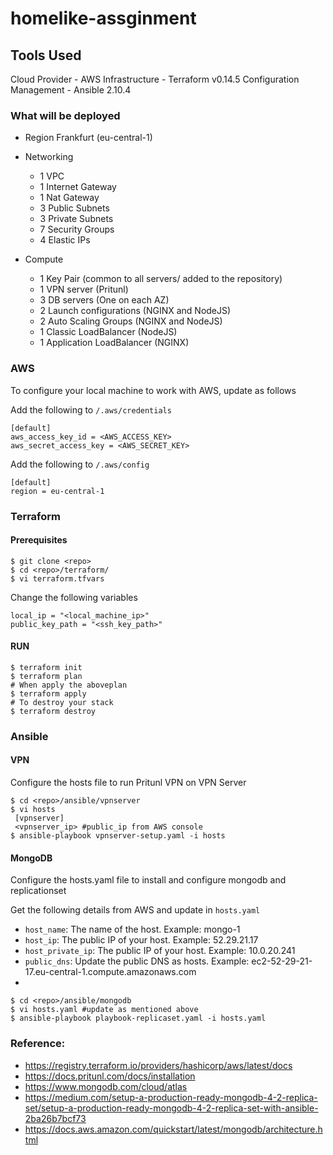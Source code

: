 # homelike-assginment

## Tools Used

Cloud Provider - AWS
Infrastructure - Terraform v0.14.5
Configuration Management - Ansible 2.10.4

### What will be deployed

- Region
    Frankfurt (eu-central-1)
- Networking
   - 1 VPC
   - 1 Internet Gateway
   - 1 Nat Gateway
   - 3 Public Subnets
   - 3 Private Subnets
   - 7 Security Groups
   - 4 Elastic IPs

- Compute
    - 1 Key Pair (common to all servers/ added to the repository)
    - 1 VPN server (Pritunl)
    - 3 DB servers (One on each AZ)
    - 2 Launch configurations (NGINX and NodeJS)
    - 2 Auto Scaling Groups (NGINX and NodeJS)
    - 1 Classic LoadBalancer (NodeJS)
    - 1 Application LoadBalancer (NGINX)

### AWS

To configure your local machine to work with AWS, update as follows

Add the following to `/.aws/credentials`

```
[default]
aws_access_key_id = <AWS_ACCESS_KEY>
aws_secret_access_key = <AWS_SECRET_KEY>
```

Add the following to `/.aws/config`

```
[default]
region = eu-central-1
```

### Terraform

#### Prerequisites

```
$ git clone <repo>
$ cd <repo>/terraform/
$ vi terraform.tfvars
```

Change the following variables

```
local_ip = "<local_machine_ip>"
public_key_path = "<ssh_key_path>"

```
#### RUN

```
$ terraform init
$ terraform plan
# When apply the aboveplan
$ terraform apply
# To destroy your stack
$ terraform destroy
```

### Ansible

#### VPN

Configure the hosts file to run Pritunl VPN on VPN Server

```
$ cd <repo>/ansible/vpnserver
$ vi hosts
 [vpnserver]
 <vpnserver_ip> #public_ip from AWS console 
$ ansible-playbook vpnserver-setup.yaml -i hosts
```

#### MongoDB

Configure the hosts.yaml file to install and configure mongodb and replicationset

Get the following details from AWS and update in `hosts.yaml`

- `host_name`: The name of the host. Example: mongo-1
- `host_ip`: The public IP of your host. Example: 52.29.21.17
- `host_private_ip`: The public IP of your host. Example: 10.0.20.241
- `public_dns`: Update the public DNS as hosts. Example: ec2-52-29-21-17.eu-central-1.compute.amazonaws.com
- 

```
$ cd <repo>/ansible/mongodb
$ vi hosts.yaml #update as mentioned above
$ ansible-playbook playbook-replicaset.yaml -i hosts.yaml
```

### Reference:

- https://registry.terraform.io/providers/hashicorp/aws/latest/docs
- https://docs.pritunl.com/docs/installation
- https://www.mongodb.com/cloud/atlas
- https://medium.com/setup-a-production-ready-mongodb-4-2-replica-set/setup-a-production-ready-mongodb-4-2-replica-set-with-ansible-2ba26b7bcf73
- https://docs.aws.amazon.com/quickstart/latest/mongodb/architecture.html

